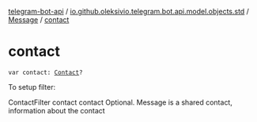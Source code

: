 [telegram-bot-api](../../index.md) / [io.github.oleksivio.telegram.bot.api.model.objects.std](../index.md) / [Message](index.md) / [contact](./contact.md)

# contact

`var contact: `[`Contact`](../-contact/index.md)`?`

To setup filter:

ContactFilter contact contact Optional. Message is a shared contact, information about the contact

